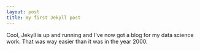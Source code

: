 ```yaml
---
layout: post
title: my first Jekyll post
---
```


Cool, Jekyll is up and running and I've now got a blog for my data science work. That was way easier than it was in the year 2000.